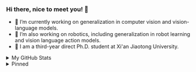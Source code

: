 ### Hi there, nice to meet you! 👋 

- 🔭 I’m currently working on generalization in computer vision and vision-language models.
- 🌱 I’m also working on robotics, including generalization in robot learning and vision language action models.
- 🏫 I am a third-year direct Ph.D. student at Xi'an Jiaotong University.

<details>
  <summary>My GitHub Stats</summary>
  <be>
  
<div align="left">
<img src="https://github-readme-stats.vercel.app/api?username=BaiShuanghao&show_icons=true&count_private=true&hide_border=true&show=prs_merged&rank_icon=github" align="center" />
<img src="https://github-readme-stats.vercel.app/api/top-langs/?username=BaiShuanghao&show_icons=true&count_private=true&layout=donut&hide_border=true" align="center" />
</div>  

</details>

<details>
  <summary>Pinned</summary>
  <be>
  
**Pinned (Generalization in Computer Vision)**

[![Readme Card](https://github-readme-stats.vercel.app/api/pin/?username=BaiShuanghao&repo=Prompt-based-Distribution-Alignment&description_lines_count=2)](https://github.com/BaiShuanghao/Prompt-based-Distribution-Alignment)
[![Readme Card](https://github-readme-stats.vercel.app/api/pin/?username=BaiShuanghao&repo=CDFSC-MLP&description_lines_count=2)](https://github.com/BaiShuanghao/CDFSC-MLP)
[![Readme Card](https://github-readme-stats.vercel.app/api/pin/?username=renytek13&repo=Soft-Prompt-Generation&show_owner=true&description_lines_count=2)](https://github.com/renytek13/Soft-Prompt-Generation)
[![Readme Card](https://github-readme-stats.vercel.app/api/pin/?username=zhanghr2001&repo=PromptTA&show_owner=true&description_lines_count=2)](https://github.com/zhanghr2001/PromptTA)

**Pinned (Embodied AI)**

[![Readme Card](https://github-readme-stats.vercel.app/api/pin/?username=BaiShuanghao&repo=Awesome-Robotics-Manipulation&show_owner=true&description_lines_count=2)](https://github.com/BaiShuanghao/Awesome-Robotics-Manipulation)
[![Readme Card](https://github-readme-stats.vercel.app/api/pin/?username=OpenHelix-robot&repo=awesome-dual-system-vla&show_owner=true&description_lines_count=2)](https://github.com/OpenHelix-robot/awesome-dual-system-vla)
[![Readme Card](https://github-readme-stats.vercel.app/api/pin/?username=BaiShuanghao&repo=BC-IB&show_owner=true&description_lines_count=2)](https://github.com/BaiShuanghao/BC-IB)


**Pinned (Causal Learning in Machine Learning)**

[![Readme Card](https://github-readme-stats.vercel.app/api/pin/?username=ElleZWQ&repo=JRNGC&description_lines_count=2)](https://github.com/ElleZWQ/JRNGC)

</details>
